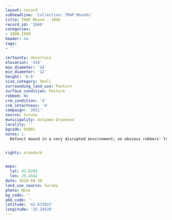```yaml
---
layout: record
subheadline: 'Collection: TRAP Mounds'
title: TRAP Mound - 1066
record_id: '1066'
categories:
- 1000-1999
header: no
tags:
- ''

certainty: Uncertain
elevation: '419'
max_diameter: '16'
min_diameter: '12'
height: '0.6'
size_category: Small
surrounding_land_use: Pasture
surface_condition: Pasture
robbed: No
crm_condition: '4'
crm_intactness: '4'
campaign: '2011'
source: Survey
municipality: Golyamo Dryanovo
locality: ''
bgcode: DS001
notes: |-
  Defunct mound in a very disrupted environment; no obvious robbers' trenchs if any, they are old and lost in the general disuption of the mound and surrounding area.


rights: standard


maps:
  lat: 42.6285
  lon: 25.2442
date: 2018-08-30
land_use_source: Survey
photo: None
bg_code: ''
akb_code: ''
latitude: '42.673922'
longitude: '25.24526'
---
```

